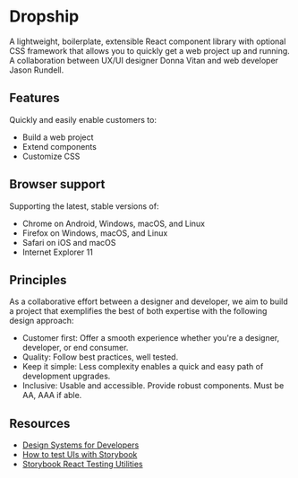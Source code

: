 # Dropship

A lightweight, boilerplate, extensible React component library with optional CSS
framework that allows you to quickly get a web project up and running. A
collaboration between UX/UI designer Donna Vitan and web developer Jason
Rundell.

## Features

Quickly and easily enable customers to:

- Build a web project
- Extend components
- Customize CSS

## Browser support

Supporting the latest, stable versions of:

- Chrome on Android, Windows, macOS, and Linux
- Firefox on Windows, macOS, and Linux
- Safari on iOS and macOS
- Internet Explorer 11

## Principles

As a collaborative effort between a designer and developer, we aim to build a
project that exemplifies the best of both expertise with the following design
approach:

- Customer first: Offer a smooth experience whether you're a designer,
  developer, or end consumer.
- Quality: Follow best practices, well tested.
- Keep it simple: Less complexity enables a quick and easy path of development
  upgrades.
- Inclusive: Usable and accessible. Provide robust components. Must be AA, AAA
  if able.

## Resources

- [Design Systems for Developers](https://storybook.js.org/tutorials/design-systems-for-developers/react/en/introduction/)
- [How to test UIs with Storybook](https://storybook.js.org/docs/react/writing-tests/introduction)
- [Storybook React Testing Utilities](https://storybook.js.org/addons/@storybook/testing-react)
